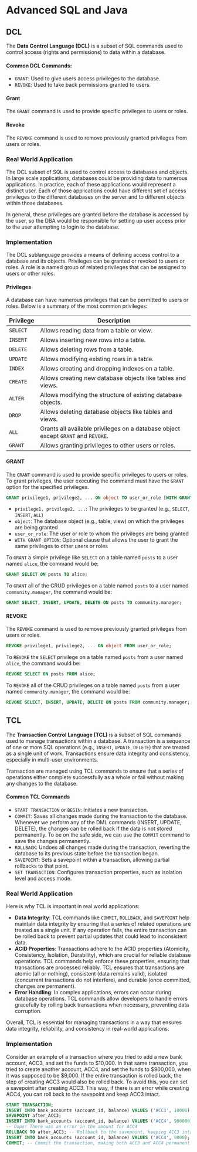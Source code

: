 # Advanced SQL and Java

## DCL

The **Data Control Language (DCL)** is a subset of SQL commands used to control access (rights and permissions) to data within a database.

#### Common DCL Commands:

- `GRANT`: Used to give users access privileges to the database.
- `REVOKE`: Used to take back permissions granted to users.

#### Grant

The `GRANT` command is used to provide specific privileges to users or roles.

#### Revoke

The `REVOKE` command is used to remove previously granted privileges from users or roles.

### Real World Application

The DCL subset of SQL is used to control access to databases and objects. In large scale applications, databases could be providing data to numerous applications. In practice, each of these applications would represent a distinct user. Each of those applications could have different set of access privileges to the different databases on the server and to different objects within those databases.

In general, these privileges are granted before the database is accessed by the user, so the DBA would be responsible for setting up user access prior to the user attempting to login to the database.

### Implementation

The DCL sublanguage provides a means of defining access control to a database and its objects. Privileges can be granted or revoked to users or roles. A role is a named group of related privileges that can be assigned to users or other roles.

#### Privileges

A database can have numerous privileges that can be permitted to users or roles. Below is a summary of the most common privileges:

| Privilege | Description                                                                       |
| --------- | --------------------------------------------------------------------------------- |
| `SELECT`  | Allows reading data from a table or view.                                         |
| `INSERT`  | Allows inserting new rows into a table.                                           |
| `DELETE`  | Allows deleting rows from a table.                                                |
| `UPDATE`  | Allows modifying existing rows in a table.                                        |
| `INDEX`   | Allows creating and dropping indexes on a table.                                  |
| `CREATE`  | Allows creating new database objects like tables and views.                       |
| `ALTER`   | Allows modifying the structure of existing database objects.                      |
| `DROP`    | Allows deleting database objects like tables and views.                           |
| `ALL`     | Grants all available privileges on a database object except `GRANT` and `REVOKE`. |
| `GRANT`   | Allows granting privileges to other users or roles.                               |

#### GRANT

The `GRANT` command is used to provide specific privileges to users or roles. To grant privileges, the user executing the command must have the `GRANT` option for the specified privileges.

```sql
GRANT privilege1, privilege2, ... ON object TO user_or_role [WITH GRANT OPTION];
```

- `privilege1, privilege2, ...`: The privileges to be granted (e.g., `SELECT`, `INSERT`, `ALL`)
- `object`: The database object (e.g., table, view) on which the privileges are being granted
- `user_or_role`: The user or role to whom the privileges are being granted
- `WITH GRANT OPTION`: Optional clause that allows the user to grant the same privileges to other users or roles

To `GRANT` a simple privilege like `SELECT` on a table named `posts` to a user named `alice`, the command would be:

```sql
GRANT SELECT ON posts TO alice;
```

To `GRANT` all of the CRUD privileges on a table named `posts` to a user named `community.manager`, the command would be:

```sql
GRANT SELECT, INSERT, UPDATE, DELETE ON posts TO community.manager;
```

#### REVOKE

The `REVOKE` command is used to remove previously granted privileges from users or roles.

```sql
REVOKE privilege1, privilege2, ... ON object FROM user_or_role;
```

To `REVOKE` the `SELECT` privilege on a table named `posts` from a user named `alice`, the command would be:

```sql
REVOKE SELECT ON posts FROM alice;
```

To `REVOKE` all of the CRUD privileges on a table named `posts` from a user named `community.manager`, the command would be:

```sql
REVOKE SELECT, INSERT, UPDATE, DELETE ON posts FROM community.manager;
```

## TCL

The **Transaction Control Language (TCL)** is a subset of SQL commands used to manage transactions within a database. A transaction is a sequence of one or more SQL operations (e.g., `INSERT`, `UPDATE`, `DELETE`) that are treated as a single unit of work. Transactions ensure data integrity and consistency, especially in multi-user environments.

Transaction are managed using TCL commands to ensure that a series of operations either complete successfully as a whole or fail without making any changes to the database.

#### Common TCL Commands

- `START TRANSACTION` or `BEGIN`: Initiates a new transaction.
- `COMMIT`: Saves all changes made during the transaction to the database. Whenever we perform any of the DML commands (INSERT, UPDATE, DELETE), the changes can be rolled back if the data is not stored permanently. To be on the safe side, we can use the `COMMIT` command to save the changes permanently.
- `ROLLBACK`: Undoes all changes made during the transaction, reverting the database to its previous state before the transaction began.
- `SAVEPOINT`: Sets a savepoint within a transaction, allowing partial rollbacks to that point.
- `SET TRANSACTION`: Configures transaction properties, such as isolation level and access mode.

### Real World Application

Here is why TCL is important in real world applications:

- **Data Integrity**: TCL commands like `COMMIT`, `ROLLBACK`, and `SAVEPOINT` help maintain data integrity by ensuring that a series of related operations are treated as a single unit. If any operation fails, the entire transaction can be rolled back to prevent partial updates that could lead to inconsistent data.
- **ACID Properties**: Transactions adhere to the ACID properties (Atomicity, Consistency, Isolation, Durability), which are crucial for reliable database operations. TCL commands help enforce these properties, ensuring that transactions are processed reliably. TCL ensures that transactions are atomic (all or nothing), consistent (data remains valid), isolated (concurrent transactions do not interfere), and durable (once committed, changes are permanent).
- **Error Handling**: In complex applications, errors can occur during database operations. TCL commands allow developers to handle errors gracefully by rolling back transactions when necessary, preventing data corruption.

Overall, TCL is essential for managing transactions in a way that ensures data integrity, reliability, and consistency in real-world applications.

### Implementation

Consider an example of a transaction where you tried to add a new bank account, ACC3, and set the funds to $10,000. In that same transaction, you tried to create another account, ACC4, and set the funds to $900,000, when it was supposed to be $9,000. If the entire transaction is rolled back, the step of creating ACC3 would also be rolled back. To avoid this, you can set a savepoint after creating ACC3. This way, if there is an error while creating ACC4, you can roll back to the savepoint and keep ACC3 intact.

```sql
START TRANSACTION;
INSERT INTO bank_accounts (account_id, balance) VALUES ('ACC3', 10000);
SAVEPOINT after_ACC3;
INSERT INTO bank_accounts (account_id, balance) VALUES ('ACC4', 900000);
-- Oops! There was an error in the amount for ACC4
ROLLBACK TO after_ACC3; -- Rollback to the savepoint, keeping ACC3 intact
INSERT INTO bank_accounts (account_id, balance) VALUES ('ACC4', 9000); -- Correct the amount
COMMIT; -- Commit the transaction, making both ACC3 and ACC4 permanent
```
